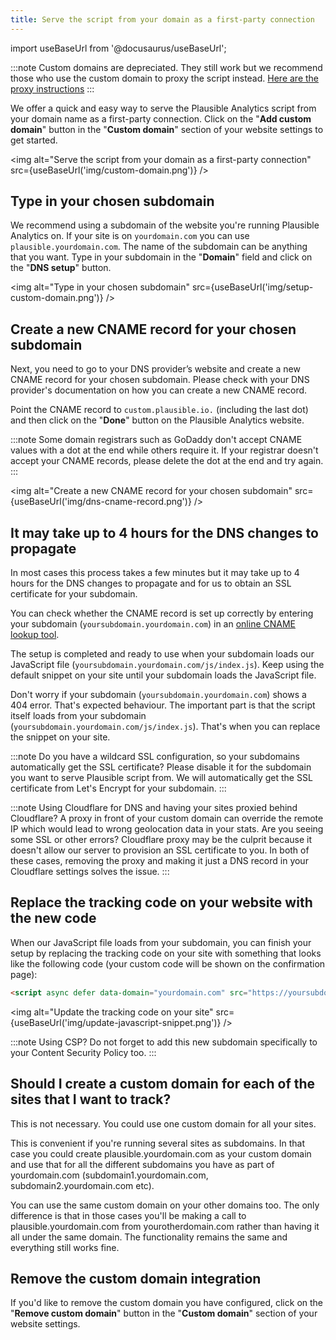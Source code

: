 ```yaml
---
title: Serve the script from your domain as a first-party connection
---
```


import useBaseUrl from '@docusaurus/useBaseUrl';

:::note 
Custom domains are depreciated. They still work but we recommend those who use the custom domain to proxy the script instead. [Here are the proxy instructions](/proxy/introduction.md)
:::

We offer a quick and easy way to serve the Plausible Analytics script from your domain name as a first-party connection. Click on the "**Add custom domain**" button in the "**Custom domain**" section of your website settings to get started.

<img alt="Serve the script from your domain as a first-party connection" src={useBaseUrl('img/custom-domain.png')} />

## Type in your chosen subdomain

We recommend using a subdomain of the website you're running Plausible Analytics on. If your site is on `yourdomain.com` you can use `plausible.yourdomain.com`. The name of the subdomain can be anything that you want. Type in your subdomain in the "**Domain**" field and click on the "**DNS setup**" button.

<img alt="Type in your chosen subdomain" src={useBaseUrl('img/setup-custom-domain.png')} />

## Create a new CNAME record for your chosen subdomain

Next, you need to go to your DNS provider’s website and create a new CNAME record for your chosen subdomain. Please check with your DNS provider's documentation on how you can create a new CNAME record.

Point the CNAME record to `custom.plausible.io.` (including the last dot) and then click on the "**Done**" button on the Plausible Analytics website. 

:::note
Some domain registrars such as GoDaddy don't accept CNAME values with a dot at the end while others require it. If your registrar doesn't accept your CNAME records, please delete the dot at the end and try again.
:::

<img alt="Create a new CNAME record for your chosen subdomain" src={useBaseUrl('img/dns-cname-record.png')} />

## It may take up to 4 hours for the DNS changes to propagate

In most cases this process takes a few minutes but it may take up to 4 hours for the DNS changes to propagate and for us to obtain an SSL certificate for your subdomain.

You can check whether the CNAME record is set up correctly by entering your subdomain (`yoursubdomain.yourdomain.com`) in an [online CNAME lookup tool](https://www.nslookup.io/cname-lookup/).

The setup is completed and ready to use when your subdomain loads our JavaScript file (`yoursubdomain.yourdomain.com/js/index.js`). Keep using the default snippet on your site until your subdomain loads the JavaScript file.

Don't worry if your subdomain (`yoursubdomain.yourdomain.com`) shows a 404 error. That's expected behaviour. The important part is that the script itself loads from your subdomain (`yoursubdomain.yourdomain.com/js/index.js`). That's when you can replace the snippet on your site.

:::note
Do you have a wildcard SSL configuration, so your subdomains automatically get the SSL certificate? Please disable it for the subdomain you want to serve Plausible script from. We will automatically get the SSL certificate from Let's Encrypt for your subdomain. 
:::

:::note
Using Cloudflare for DNS and having your sites proxied behind Cloudflare? A proxy in front of your custom domain can override the remote IP which would lead to wrong geolocation data in your stats. Are you seeing some SSL or other errors? Cloudflare proxy may be the culprit because it doesn't allow our server to provision an SSL certificate to you. In both of these cases, removing the proxy and making it just a DNS record in your Cloudflare settings solves the issue.
:::

## Replace the tracking code on your website with the new code

When our JavaScript file loads from your subdomain, you can finish your setup by replacing the tracking code on your site with something that looks like the following code (your custom code will be shown on the confirmation page):

```html
<script async defer data-domain="yourdomain.com" src="https://yoursubdomain.yourdomain.com/js/index.js"></script>
```

<img alt="Update the tracking code on your site" src={useBaseUrl('img/update-javascript-snippet.png')} />

:::note
Using CSP? Do not forget to add this new subdomain specifically to your Content Security Policy too.
:::

## Should I create a custom domain for each of the sites that I want to track?

This is not necessary. You could use one custom domain for all your sites. 

This is convenient if you're running several sites as subdomains. In that case you could create plausible.yourdomain.com as your custom domain and use that for all the different subdomains you have as part of yourdomain.com (subdomain1.yourdomain.com, subdomain2.yourdomain.com etc).

You can use the same custom domain on your other domains too. The only difference is that in those cases you'll be making a call to plausible.yourdomain.com from yourotherdomain.com rather than having it all under the same domain. The functionality remains the same and everything still works fine.

## Remove the custom domain integration

If you'd like to remove the custom domain you have configured, click on the "**Remove custom domain**" button in the "**Custom domain**" section of your website settings.
